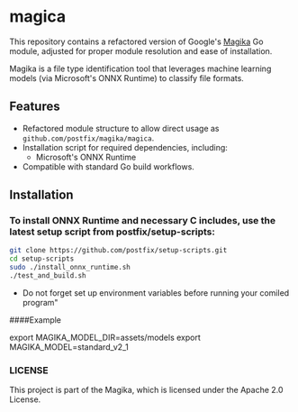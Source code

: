 # magica
This repository contains a refactored version of Google's [Magika](https://github.com/google/magika) Go module, adjusted for proper module resolution and ease of installation. 

Magika is a file type identification tool that leverages machine learning models (via Microsoft's ONNX Runtime) to classify file formats.

## Features

- Refactored module structure to allow direct usage as `github.com/postfix/magika/magica`.
- Installation script for required dependencies, including:
  - Microsoft's ONNX Runtime
- Compatible with standard Go build workflows.

## Installation

### To install ONNX Runtime and necessary C includes, use the latest setup script from postfix/setup-scripts:

```bash
git clone https://github.com/postfix/setup-scripts.git
cd setup-scripts
sudo ./install_onnx_runtime.sh
./test_and_build.sh
```
* Do not forget set up environment variables before running your comiled program"

####Example

export MAGIKA_MODEL_DIR=assets/models
export MAGIKA_MODEL=standard_v2_1



### LICENSE

This project is part of the Magika, which is licensed under the Apache 2.0 License.

